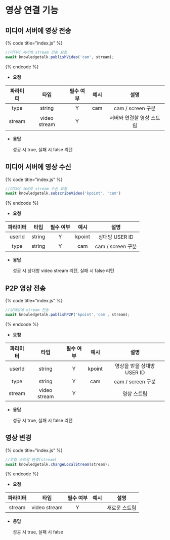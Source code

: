 # 영상 연결 기능

## 미디어 서버에 영상 전송

{% code title="index.js" %}
```javascript
//미디어 서버에 stream 전송 요청
await knowledgetalk.publishVideo('cam', stream);
```
{% endcode %}
    

- **요청**

| 파라미터 |     타입     | 필수 여부 | 예시 |           설명            |
| :------: | :----------: | :-------: | :--: | :-----------------------: |
|   type   |    string    |     Y     | cam  |     cam / screen 구분     |
|  stream  | video stream |     Y     |      | 서버와 연결할 영상 스트림 |

- **응답**

    성공 시 true, 실패 시 false 리턴

## 미디어 서버에 영상 수신

{% code title="index.js" %}
```javascript
//미디어 서버로 stream 수신 요청
await knowledgetalk.subscribeVideo('kpoint', 'cam')
```
{% endcode %}
    
- **요청**

| 파라미터 |  타입  | 필수 여부 |  예시  |       설명        |
| :------: | :----: | :-------: | :----: | :---------------: |
|  userId  | string |     Y     | kpoint |  상대방 USER ID   |
|   type   | string |     Y     |  cam   | cam / screen 구분 |

- **응답**

  성공 시 상대방 video stream 리턴, 실패 시 false 리턴

## P2P 영상 전송

{% code title="index.js" %}
```javascript
//상대방에 stream 전송
await knowledgetalk.publishP2P('kpoint','cam', stream);
```
{% endcode %}

- **요청**

| 파라미터 |     타입     | 필수 여부 |  예시  |            설명            |
| :------: | :----------: | :-------: | :----: | :------------------------: |
|  userId  |    string    |     Y     | kpoint | 영상을 받을 상대방 USER ID |
|   type   |    string    |     Y     |  cam   |     cam / screen 구분      |
|  stream  | video stream |     Y     |        |        영상 스트림         |

- **응답**

  성공 시 true, 실패 시 false 리턴


## 영상 변경

{% code title="index.js" %}
```javascript
//로컬 스트림 변경(stream)
await knowledgetalk.changeLocalStream(stream);
```
{% endcode %}

- **요청**

| 파라미터 |     타입     | 필수 여부 | 예시 |     설명      |
| :------: | :----------: | :-------: | :--: | :-----------: |
|  stream  | video stream |     Y     |      | 새로운 스트림 |

- **응답**

  성공 시 true, 실패 시 false